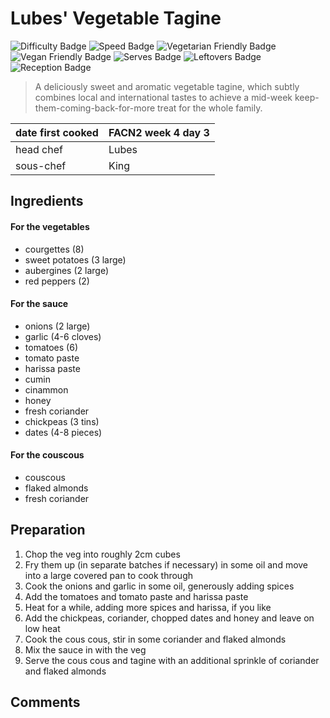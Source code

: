 # Lubes' Vegetable Tagine

![Difficulty Badge](https://img.shields.io/badge/Difficulty-50%25-yellow.svg) 
![Speed Badge](https://img.shields.io/badge/Speed-2hr-red.svg)
![Vegetarian Friendly Badge](https://img.shields.io/badge/Vegetarian-True-brightgreen.svg)
![Vegan Friendly Badge](https://img.shields.io/badge/Vegan-False-red.svg)
![Serves Badge](https://img.shields.io/badge/Serves-12-green.svg)
![Leftovers Badge](https://img.shields.io/badge/Leftovers-false-red.svg)
![Reception Badge](https://img.shields.io/badge/Reception-Generally%20positive-green.svg)


> A deliciously sweet and aromatic vegetable tagine, which subtly combines local and international tastes to achieve a mid-week keep-them-coming-back-for-more treat for the whole family. 


| date first cooked | FACN2 week 4 day 3 |
| ---| --- |
| head chef | Lubes |
| sous-chef | King |


## Ingredients
#### For the vegetables
- courgettes (8)
- sweet potatoes (3 large)
- aubergines (2 large)
- red peppers (2)

#### For the sauce
- onions (2 large)
- garlic (4-6 cloves)
- tomatoes (6)
- tomato paste
- harissa paste
- cumin
- cinammon
- honey
- fresh coriander
- chickpeas (3 tins)
- dates (4-8 pieces)

#### For the couscous
- couscous
- flaked almonds
- fresh coriander

## Preparation

1. Chop the veg into roughly 2cm cubes
2. Fry them up (in separate batches if necessary) in some oil and move into a large covered pan to cook through
3. Cook the onions and garlic in some oil, generously adding spices
4. Add the tomatoes and tomato paste and harissa paste
5. Heat for a while, adding more spices and harissa, if you like
6. Add the chickpeas, coriander, chopped dates and honey and leave on low heat
7. Cook the cous cous, stir in some coriander and flaked almonds
8. Mix the sauce in with the veg
9. Serve the cous cous and tagine with an additional sprinkle of coriander and flaked almonds

## Comments
